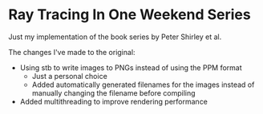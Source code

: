 # Ray Tracing In One Weekend Series

Just my implementation of the book series by Peter Shirley et al.

The changes I've made to the original:

* Using stb to write images to PNGs instead of using the PPM format
    * Just a personal choice
    * Added automatically generated filenames for the images instead of manually changing the filename before compiling
* Added multithreading to improve rendering performance